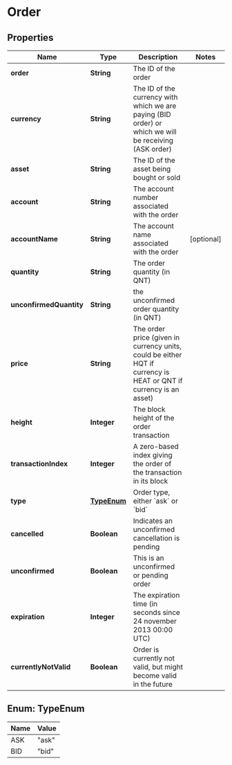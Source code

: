 # Order

## Properties
Name | Type | Description | Notes
------------ | ------------- | ------------- | -------------
**order** | **String** | The ID of the order | 
**currency** | **String** | The ID of the currency with which we are paying (BID order) or which we will be receiving (ASK order) | 
**asset** | **String** | The ID of the asset being bought or sold | 
**account** | **String** | The account number associated with the order | 
**accountName** | **String** | The account name associated with the order |  [optional]
**quantity** | **String** | The order quantity (in QNT) | 
**unconfirmedQuantity** | **String** | the unconfirmed order quantity (in QNT) | 
**price** | **String** | The order price (given in currency units, could be either HQT if currency is HEAT or QNT if currency is an asset) | 
**height** | **Integer** | The block height of the order transaction | 
**transactionIndex** | **Integer** | A zero-based index giving the order of the transaction in its block | 
**type** | [**TypeEnum**](#TypeEnum) | Order type, either &#x60;ask&#x60; or &#x60;bid&#x60; | 
**cancelled** | **Boolean** | Indicates an unconfirmed cancellation is pending | 
**unconfirmed** | **Boolean** | This is an unconfirmed or pending order | 
**expiration** | **Integer** | The expiration time (in seconds since 24 november 2013 00:00 UTC) | 
**currentlyNotValid** | **Boolean** | Order is currently not valid, but might become valid in the future | 

<a name="TypeEnum"></a>
## Enum: TypeEnum
Name | Value
---- | -----
ASK | &quot;ask&quot;
BID | &quot;bid&quot;

